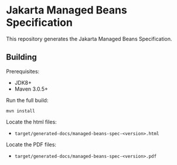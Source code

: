 Jakarta Managed Beans Specification
=================================

This repository generates the Jakarta Managed Beans Specification.

Building
--------

Prerequisites:

* JDK8+
* Maven 3.0.5+

Run the full build:

`mvn install`

Locate the html files:
- `target/generated-docs/managed-beans-spec-<version>.html`

Locate the PDF files:
- `target/generated-docs/managed-beans-spec-<version>.pdf`
